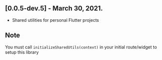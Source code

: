 ## [0.0.5-dev.5] - March 30, 2021.

- Shared utilities for personal Flutter projects

## Note

You must call `initializeSharedUtils(context)` in your initial route/widget to setup this library
